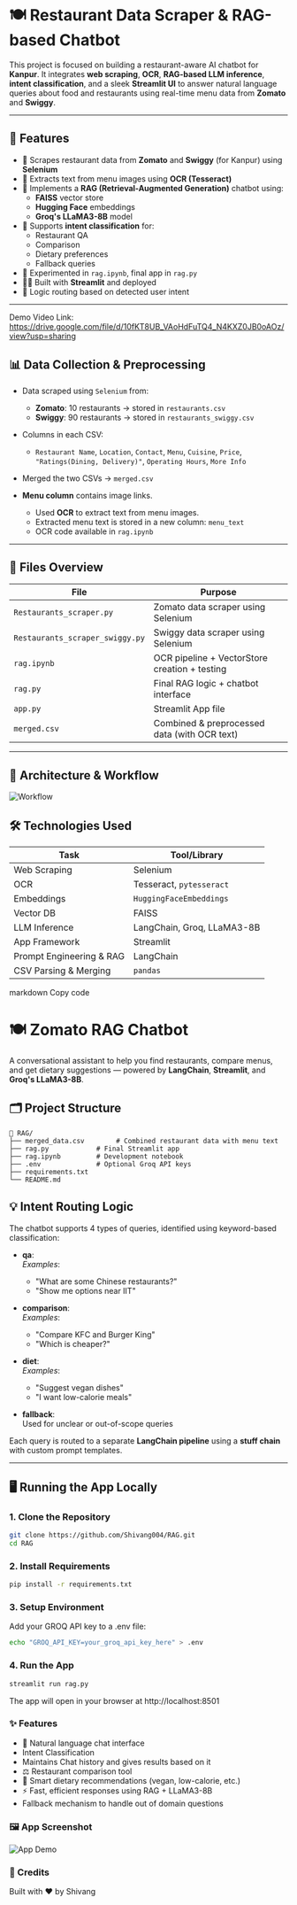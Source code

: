# 🍽️ Restaurant Data Scraper & RAG-based Chatbot

This project is focused on building a restaurant-aware AI chatbot for **Kanpur**. It integrates **web scraping**, **OCR**, **RAG-based LLM inference**, **intent classification**, and a sleek **Streamlit UI** to answer natural language queries about food and restaurants using real-time menu data from **Zomato** and **Swiggy**.

---

## 🚀 Features

- 📄 Scrapes restaurant data from **Zomato** and **Swiggy** (for Kanpur) using **Selenium**
- 🧾 Extracts text from menu images using **OCR (Tesseract)**
- 🧠 Implements a **RAG (Retrieval-Augmented Generation)** chatbot using:
  - **FAISS** vector store
  - **Hugging Face** embeddings
  - **Groq's LLaMA3-8B** model
- 💬 Supports **intent classification** for:
  - Restaurant QA
  - Comparison
  - Dietary preferences
  - Fallback queries
- 🧪 Experimented in `rag.ipynb`, final app in `rag.py`
- 🧑‍💻 Built with **Streamlit** and deployed
- 🔀 Logic routing based on detected user intent

---

Demo Video Link: https://drive.google.com/file/d/10fKT8UB_VAoHdFuTQ4_N4KXZ0JB0oAOz/view?usp=sharing

## 📊 Data Collection & Preprocessing

- Data scraped using `Selenium` from:
  - **Zomato**: 10 restaurants → stored in `restaurants.csv`
  - **Swiggy**: 90 restaurants → stored in `restaurants_swiggy.csv`

- Columns in each CSV:
  - `Restaurant Name`, `Location`, `Contact`, `Menu`, `Cuisine`, `Price`, `"Ratings(Dining, Delivery)"`, `Operating Hours`, `More Info`

- Merged the two CSVs → `merged.csv`

- **Menu column** contains image links.
  - Used **OCR** to extract text from menu images.
  - Extracted menu text is stored in a new column: `menu_text`
  - OCR code available in `rag.ipynb`

---

## 🔧 Files Overview

| File                         | Purpose                                            |
|------------------------------|----------------------------------------------------|
| `Restaurants_scraper.py`     | Zomato data scraper using Selenium                |
| `Restaurants_scraper_swiggy.py` | Swiggy data scraper using Selenium             |
| `rag.ipynb`                  | OCR pipeline + VectorStore creation + testing     |
| `rag.py`                     | Final RAG logic + chatbot interface               |
| `app.py`                     | Streamlit App file                                |
| `merged.csv`                 | Combined & preprocessed data (with OCR text)      |

---

## 🧠 Architecture & Workflow

![Workflow](Workflow.png)


## 🛠 Technologies Used

| Task                        | Tool/Library                       |
|-----------------------------|------------------------------------|
| Web Scraping                | Selenium                           |
| OCR                         | Tesseract, `pytesseract`           |
| Embeddings                  | `HuggingFaceEmbeddings`            |
| Vector DB                   | FAISS                              |
| LLM Inference               | LangChain, Groq, LLaMA3-8B         |
| App Framework               | Streamlit                          |
| Prompt Engineering & RAG   | LangChain                          |
| CSV Parsing & Merging      | `pandas`                           |

markdown
Copy code
# 🍽️ Zomato RAG Chatbot

A conversational assistant to help you find restaurants, compare menus, and get dietary suggestions — powered by **LangChain**, **Streamlit**, and **Groq's LLaMA3-8B**.

## 🗂 Project Structure

```
📁 RAG/
├── merged_data.csv        # Combined restaurant data with menu text
├── rag.py            # Final Streamlit app
├── rag.ipynb         # Development notebook
├── .env              # Optional Groq API keys
├── requirements.txt
└── README.md
```


## 💡 Intent Routing Logic

The chatbot supports 4 types of queries, identified using keyword-based classification:

- **qa**:  
  _Examples_:  
  - "What are some Chinese restaurants?"  
  - "Show me options near IIT"

- **comparison**:  
  _Examples_:  
  - "Compare KFC and Burger King"  
  - "Which is cheaper?"

- **diet**:  
  _Examples_:  
  - "Suggest vegan dishes"  
  - "I want low-calorie meals"

- **fallback**:  
  Used for unclear or out-of-scope queries

Each query is routed to a separate **LangChain pipeline** using a **stuff chain** with custom prompt templates.

---

## 🖥️ Running the App Locally

### 1. Clone the Repository

```bash
git clone https://github.com/Shivang004/RAG.git
cd RAG
```
### 2. Install Requirements
```bash
pip install -r requirements.txt
```

### 3. Setup Environment
Add your GROQ API key to a .env file:

```bash
echo "GROQ_API_KEY=your_groq_api_key_here" > .env
```

### 4. Run the App
```bash
streamlit run rag.py
```
The app will open in your browser at http://localhost:8501

### ✨ Features
- 💬 Natural language chat interface
-  Intent Classification
-  Maintains Chat history and gives results based on it
- ⚖️ Restaurant comparison tool
- 🥗 Smart dietary recommendations (vegan, low-calorie, etc.)
- ⚡ Fast, efficient responses using RAG + LLaMA3-8B
- Fallback mechanism to handle out of domain questions

### 🖼 App Screenshot

![App Demo](demo.png)


### 🤝 Credits
Built with ❤️ by Shivang


